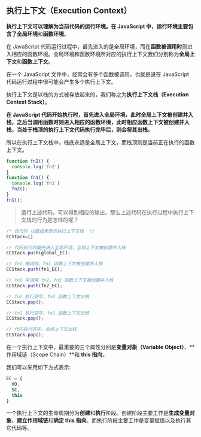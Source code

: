 ## 执行上下文（Execution Context）

**执行上下文可以理解为当前代码的运行环境。**在 JavaScript 中，运行环境主要包含了**全局环境**和**函数环境**。

在 JavaScript 代码运行过程中，最先进入的是全局环境，而在**函数被调用时**则进入相应的函数环境。全局环境和函数环境所对应的执行上下文我们分别称为**全局上下文**和**函数上下文**。

在一个 JavaScript 文件中，经常会有多个函数被调用，也就是说在 JavaScript 代码运行过程中很可能会产生多个执行上下文。

执行上下文是以栈的方式被存放起来的，我们称之为**执行上下文栈（Execution Context Stack）**。

**在 JavaScript 代码开始执行时，首先进入全局环境，此时全局上下文被创建并入栈，之后当调用函数时则进入相应的函数环境，此时相应函数上下文被创建并入栈，当处于栈顶的执行上下文代码执行完毕后，则会将其出栈。**



所以在执行上下文栈中，栈底永远是全局上下文，而栈顶则是当前正在执行的函数上下文。

```js
function fn2() {
  console.log('fn2')
}
function fn1() {
  console.log('fn1')
  fn2();
}
fn1();
```

> 运行上述代码，可以得到相应的输出，那么上述代码在执行过程中执行上下文栈的行为是怎样的呢？

```js
/* 伪代码 以数组来表示执行上下文栈  */
ECStack=[]

// 代码执行时最先进入全局环境，全局上下文被创建并入栈
ECStack.push(global_EC);

// fn1 被调用，fn1 函数上下文被创建并入栈
ECStack.push(fn1_EC);

// fn1 中调用 fn2，fn2 函数上下文被创建并入栈
ECStack.push(fn2_EC);

// fn2 执行完毕，fn2 函数上下文出栈
ECStack.pop();

// fn1 执行完毕，fn1 函数上下文出栈
ECStack.pop();

// 代码执行完毕，全局上下文出栈
ECStack.pop();
```



在一个执行上下文中，最重要的三个属性分别是**变量对象（Variable Object）**、**作用域链（Scope Chain）**和 **this 指向**。

我们可以采用如下方式表示:

```js
EC = {
  VO,
  SC,
  this
}
```

一个执行上下文的生命周期分为**创建**和**执行**阶段。创建阶段主要工作是**生成变量对象**、**建立作用域链**和**确定 this 指向**。而执行阶段主要工作是变量赋值以及执行其它代码等。



































